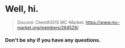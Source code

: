# Well, hi.

> Discord: Client#3515
> MC-Market: https://www.mc-market.org/members/264529/

### Don't be shy if you have any questions.
